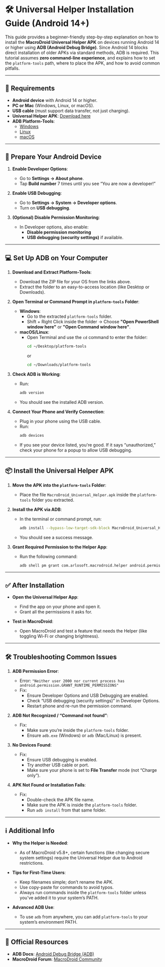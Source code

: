 # 🛠️ Universal Helper Installation Guide (Android 14+)

This guide provides a beginner-friendly step-by-step explanation on how to install the **MacroDroid Universal Helper APK** on devices running Android 14 or higher using **ADB (Android Debug Bridge)**. Since Android 14 blocks direct installation of older APKs via standard methods, ADB is required. This tutorial assumes **zero command-line experience**, and explains how to set the `platform-tools` path, where to place the APK, and how to avoid common pitfalls.

---

## 🧰 Requirements

- **Android device** with Android 14 or higher.
- **PC or Mac** (Windows, Linux, or macOS).
- **USB cable** (must support data transfer, not just charging).
- **Universal Helper APK**: [Download here](https://macrodroidlink.com/universalhelper/MacroDroid_Universal_Helper.apk)
- **ADB Platform-Tools**:
  - [Windows](https://dl.google.com/android/repository/platform-tools-latest-windows.zip)
  - [Linux](https://dl.google.com/android/repository/platform-tools-latest-linux.zip)
  - [macOS](https://dl.google.com/android/repository/platform-tools-latest-darwin.zip)

---

## 📱 Prepare Your Android Device

1. **Enable Developer Options**:
   - Go to **Settings → About phone**.
   - Tap **Build number** 7 times until you see “You are now a developer!”

2. **Enable USB Debugging**:
   - Go to **Settings → System → Developer options**.
   - Turn on **USB debugging**.

3. **(Optional) Disable Permission Monitoring**:
   - In Developer options, also enable:
     - **Disable permission monitoring**
     - **USB debugging (security settings)** if available.

---

## 💻 Set Up ADB on Your Computer

1. **Download and Extract Platform-Tools**:
   - Download the ZIP file for your OS from the links above.
   - Extract the folder to an easy-to-access location (like Desktop or Downloads).

2. **Open Terminal or Command Prompt in `platform-tools` Folder**:
   - **Windows**:
     - Go to the extracted `platform-tools` folder.
     - Shift + Right Click inside the folder → Choose **"Open PowerShell window here"** or **"Open Command window here"**.
   - **macOS/Linux**:
     - Open Terminal and use the `cd` command to enter the folder:
       ```bash
       cd ~/Desktop/platform-tools
       ```
       or
       ```bash
       cd ~/Downloads/platform-tools
       ```

3. **Check ADB is Working**:
   - Run:
     ```bash
     adb version
     ```
   - You should see the installed ADB version.

4. **Connect Your Phone and Verify Connection**:
   - Plug in your phone using the USB cable.
   - Run:
     ```bash
     adb devices
     ```
   - If you see your device listed, you're good. If it says “unauthorized,” check your phone for a popup to allow USB debugging.

---

## 📦 Install the Universal Helper APK

1. **Move the APK into the `platform-tools` Folder**:
   - Place the file `MacroDroid_Universal_Helper.apk` inside the `platform-tools` folder you extracted.

2. **Install the APK via ADB**:
   - In the terminal or command prompt, run:
     ```bash
     adb install --bypass-low-target-sdk-block MacroDroid_Universal_Helper.apk
     ```
   - You should see a success message.

3. **Grant Required Permission to the Helper App**:
   - Run the following command:
     ```bash
     adb shell pm grant com.arlosoft.macrodroid.helper android.permission.WRITE_SECURE_SETTINGS
     ```

---

## ✅ After Installation

- **Open the Universal Helper App**:
  - Find the app on your phone and open it.
  - Grant all the permissions it asks for.

- **Test in MacroDroid**:
  - Open MacroDroid and test a feature that needs the Helper (like toggling Wi-Fi or changing brightness).

---

## 🛠️ Troubleshooting Common Issues

1. **ADB Permission Error**:
   - Error: `"Neither user 2000 nor current process has android.permission.GRANT_RUNTIME_PERMISSIONS"`
   - Fix:
     - Ensure Developer Options and USB Debugging are enabled.
     - Check “USB debugging (security settings)” in Developer Options.
     - Restart phone and re-run the permission command.

2. **ADB Not Recognized / “Command not found”**:
   - Fix:
     - Make sure you’re inside the `platform-tools` folder.
     - Ensure `adb.exe` (Windows) or `adb` (Mac/Linux) is present.

3. **No Devices Found**:
   - Fix:
     - Ensure USB debugging is enabled.
     - Try another USB cable or port.
     - Make sure your phone is set to **File Transfer** mode (not “Charge only”).

4. **APK Not Found or Installation Fails**:
   - Fix:
     - Double-check the APK file name.
     - Make sure the APK is inside the `platform-tools` folder.
     - Run `adb install` from that same folder.

---

## ℹ️ Additional Info

- **Why the Helper is Needed**:
  - As of MacroDroid v5.8+, certain functions (like changing secure system settings) require the Universal Helper due to Android restrictions.

- **Tips for First-Time Users**:
  - Keep filenames simple; don’t rename the APK.
  - Use copy-paste for commands to avoid typos.
  - Always run commands inside the `platform-tools` folder unless you’ve added it to your system’s PATH.

- **Advanced ADB Use**:
  - To use `adb` from anywhere, you can add `platform-tools` to your system’s environment PATH.

---

## 🔗 Official Resources

- **ADB Docs**: [Android Debug Bridge (ADB)](https://developer.android.com/tools/adb)
- **MacroDroid Forum**: [MacroDroid Community](https://www.macrodroidforum.com/)
